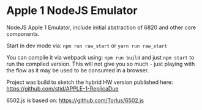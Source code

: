 # Apple 1 NodeJS Emulator

NodeJS Apple 1 Emulator, include initial abstraction of 6820 and other core components.

Start in dev mode via: `npm run raw_start` or `yarn run raw_start`

You can compile it via webpack using: `npm run build` and just `npm start` to run the compiled version. This will not give you so much - just playing with the flow as it may be used to be consumed in a browser.

Project was build to sketch the hybrid HW version published here: https://github.com/stid/APPLE-1-ReplicaDue


6502.js is based on:
https://github.com/Torlus/6502.js

